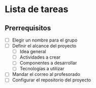 # Lista de tareas

## Prerrequisitos

- [ ] Elegir un nombre para el grupo
- [ ] Definir el alcance del proyecto
  - [ ] Idea general
  - [ ] Actividades a crear
  - [ ] Componentes a desarrollar
  - [ ] Tecnologías a utilizar
- [ ] Mandar el correo al profesorado
- [ ] Configurar el repositorio del proyecto
